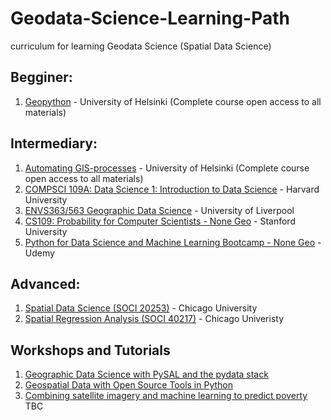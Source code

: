 # Geodata-Science-Learning-Path

curriculum for learning Geodata Science (Spatial Data Science)

## Begginer:
1. [Geopython](https://geo-python.github.io/2017/) - University of Helsinki (Complete course open access to all materials)


## Intermediary:
1. [Automating GIS-processes](https://automating-gis-processes.github.io/2017/) - University of Helsinki (Complete course open access to all materials)
2. [COMPSCI 109A: Data Science 1: Introduction to Data Science](https://canvas.harvard.edu/courses/29726/pages/videos) - Harvard University
3. [ENVS363/563 Geographic Data Science](http://darribas.org/gds17/) - University of Liverpool
4. [CS109: Probability for Computer Scientists - None Geo](https://web.stanford.edu/class/archive/cs/cs109/cs109.1166//handouts/overview.html) - Stanford University
5. [Python for Data Science and Machine Learning Bootcamp - None Geo](https://www.udemy.com/python-for-data-science-and-machine-learning-bootcamp/) - Udemy

## Advanced:
1. [Spatial Data Science (SOCI 20253)](https://spatial.uchicago.edu/content/lectures-luc-anselin-uchicago) - Chicago University
2. [Spatial Regression Analysis (SOCI 40217)](https://spatial.uchicago.edu/content/lectures-luc-anselin-uchicago) - Chicago Univeristy


## Workshops and Tutorials
1. [Geographic Data Science with PySAL and the pydata stack](https://github.com/darribas/gds_scipy16)
2. [Geospatial Data with Open Source Tools in Python](https://github.com/kjordahl/SciPy-Tutorial-2015)
3. [Combining satellite imagery and machine learning to predict poverty](https://github.com/nealjean/predicting-poverty)
TBC 
